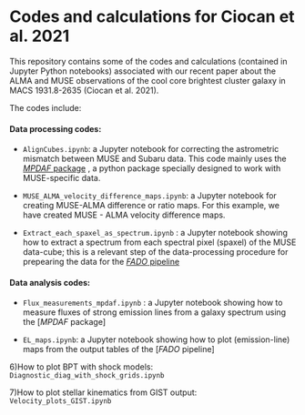 # Codes and calculations for Ciocan et al. 2021 

This repository contains some of the codes and calculations (contained in Jupyter Python notebooks) associated with our recent paper about the ALMA and MUSE observations of the cool core brightest cluster galaxy in MACS 1931.8-2635 (Ciocan et al. 2021).  

The codes include:

#### Data processing codes:

+ `AlignCubes.ipynb`: a Jupyter notebook for correcting the astrometric mismatch between MUSE and Subaru data. This code mainly uses the [_MPDAF_ package](https://ui.adsabs.harvard.edu/abs/2016ascl.soft11003B/abstract) , a python package specially designed to work with MUSE-specific data.

+ `MUSE_ALMA_velocity_difference_maps.ipynb`: a Jupyter notebook for creating MUSE-ALMA difference or ratio maps. For this example, we have created MUSE - ALMA velocity difference maps. 

+ `Extract_each_spaxel_as_spectrum.ipynb` : a Jupyter notebook showing how to extract a spectrum from each spectral pixel (spaxel) of the MUSE data-cube; this is a relevant step of the data-processing procedure for prepearing the data for the [_FADO_ pipeline](https://www.aanda.org/articles/aa/abs/2017/07/aa28986-16/aa28986-16.html)

#### Data analysis codes:

+ `Flux_measurements_mpdaf.ipynb` : a Jupyter notebook showing how to measure fluxes of strong emission lines from a galaxy spectrum using the [_MPDAF_ package] 

+ `EL_maps.ipynb`:  a Jupyter notebook showing how to plot (emission-line) maps from the output tables of  the [_FADO_ pipeline]

6)How to plot BPT with shock models: `Diagnostic_diag_with_shock_grids.ipynb`

7)How to plot stellar kinematics from GIST output: `Velocity_plots_GIST.ipynb`



